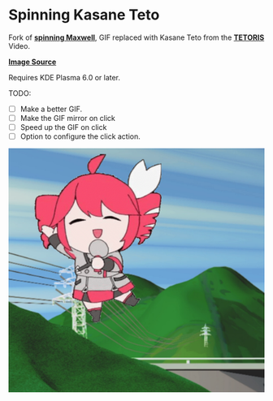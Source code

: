 # Spinning Kasane Teto

Fork of **[spinning Maxwell](https://github.com/wilversings/maxwell)**, GIF replaced with Kasane Teto from the **[TETORIS](https://youtu.be/Soy4jGPHr3g)** Video.

**[Image Source](https://tenor.com/view/teto-tetoris-emote-teto-spin-teto-dance-gif-2229977754387781106)**

Requires KDE Plasma 6.0 or later.

TODO:
- [ ] Make a better GIF.
- [ ] Make the GIF mirror on click
- [ ] Speed up the GIF on click
- [ ] Option to configure the click action.

![image info](./screenshot.png)
